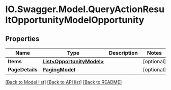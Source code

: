 # IO.Swagger.Model.QueryActionResultOpportunityModelOpportunity
## Properties

Name | Type | Description | Notes
------------ | ------------- | ------------- | -------------
**Items** | [**List&lt;OpportunityModel&gt;**](OpportunityModel.md) |  | [optional] 
**PageDetails** | [**PagingModel**](PagingModel.md) |  | [optional] 

[[Back to Model list]](../README.md#documentation-for-models) [[Back to API list]](../README.md#documentation-for-api-endpoints) [[Back to README]](../README.md)


